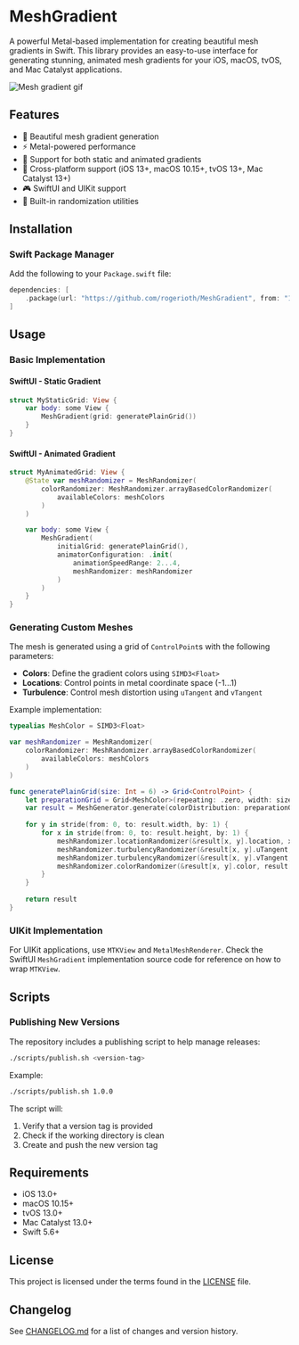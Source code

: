 # MeshGradient

A powerful Metal-based implementation for creating beautiful mesh gradients in Swift. This library provides an easy-to-use interface for generating stunning, animated mesh gradients for your iOS, macOS, tvOS, and Mac Catalyst applications.

![Mesh gradient gif](Files/mesh.gif)

## Features

- 🎨 Beautiful mesh gradient generation
- ⚡️ Metal-powered performance
- 🔄 Support for both static and animated gradients
- 📱 Cross-platform support (iOS 13+, macOS 10.15+, tvOS 13+, Mac Catalyst 13+)
- 🎮 SwiftUI and UIKit support
- 🎲 Built-in randomization utilities

## Installation

### Swift Package Manager

Add the following to your `Package.swift` file:

```swift
dependencies: [
    .package(url: "https://github.com/rogerioth/MeshGradient", from: "1.1.2")
]
```

## Usage

### Basic Implementation

#### SwiftUI - Static Gradient

```swift
struct MyStaticGrid: View {
    var body: some View {
        MeshGradient(grid: generatePlainGrid())
    }
}
```

#### SwiftUI - Animated Gradient

```swift
struct MyAnimatedGrid: View {
    @State var meshRandomizer = MeshRandomizer(
        colorRandomizer: MeshRandomizer.arrayBasedColorRandomizer(
            availableColors: meshColors
        )
    )

    var body: some View {
        MeshGradient(
            initialGrid: generatePlainGrid(),
            animatorConfiguration: .init(
                animationSpeedRange: 2...4,
                meshRandomizer: meshRandomizer
            )
        )
    }
}
```

### Generating Custom Meshes

The mesh is generated using a grid of `ControlPoint`s with the following parameters:

- **Colors**: Define the gradient colors using `SIMD3<Float>`
- **Locations**: Control points in metal coordinate space (-1...1)
- **Turbulence**: Control mesh distortion using `uTangent` and `vTangent`

Example implementation:

```swift
typealias MeshColor = SIMD3<Float>

var meshRandomizer = MeshRandomizer(
    colorRandomizer: MeshRandomizer.arrayBasedColorRandomizer(
        availableColors: meshColors
    )
)

func generatePlainGrid(size: Int = 6) -> Grid<ControlPoint> {
    let preparationGrid = Grid<MeshColor>(repeating: .zero, width: size, height: size)
    var result = MeshGenerator.generate(colorDistribution: preparationGrid)
    
    for y in stride(from: 0, to: result.width, by: 1) {
        for x in stride(from: 0, to: result.height, by: 1) {
            meshRandomizer.locationRandomizer(&result[x, y].location, x, y, result.width, result.height)
            meshRandomizer.turbulencyRandomizer(&result[x, y].uTangent, x, y, result.width, result.height)
            meshRandomizer.turbulencyRandomizer(&result[x, y].vTangent, x, y, result.width, result.height)
            meshRandomizer.colorRandomizer(&result[x, y].color, result[x, y].color, x, y, result.width, result.height)
        }
    }
    
    return result
}
```

### UIKit Implementation

For UIKit applications, use `MTKView` and `MetalMeshRenderer`. Check the SwiftUI `MeshGradient` implementation source code for reference on how to wrap `MTKView`.

## Scripts

### Publishing New Versions

The repository includes a publishing script to help manage releases:

```bash
./scripts/publish.sh <version-tag>
```

Example:
```bash
./scripts/publish.sh 1.0.0
```

The script will:
1. Verify that a version tag is provided
2. Check if the working directory is clean
3. Create and push the new version tag

## Requirements

- iOS 13.0+
- macOS 10.15+
- tvOS 13.0+
- Mac Catalyst 13.0+
- Swift 5.6+

## License

This project is licensed under the terms found in the [LICENSE](LICENSE) file.

## Changelog

See [CHANGELOG.md](CHANGELOG.md) for a list of changes and version history.
